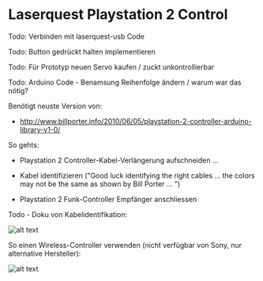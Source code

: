 # Laserquest Playstation 2 Control

Todo: Verbinden mit laserquest-usb Code

Todo: Button gedrückt halten implementieren

Todo: Für Prototyp neuen Servo kaufen / zuckt unkontrollierbar

Todo: Arduino Code - Benamsung Reihenfolge ändern / warum war das nötig?


Benötigt neuste Version von: 
* http://www.billporter.info/2010/06/05/playstation-2-controller-arduino-library-v1-0/

So gehts:
* Playstation 2 Controller-Kabel-Verlängerung aufschneiden ...

* Kabel identifizieren ("Good luck identifying the right cables ... the colors may not be the same as shown by Bill Porter ...
")

* Playstation 2 Funk-Controller Empfänger anschliessen

Todo - Doku von Kabelidentifikation: 

![alt text](http://www.lynxmotion.com/images/product/medium/ps2c01.jpg "Extension")

So einen Wireless-Controller verwenden (nicht verfügbar von Sony, nur alternative Hersteller):

![alt text](https://wireless360controller.com/wp-content/uploads/2016/08/512BnhkQYQvL.jpg "Controller")
